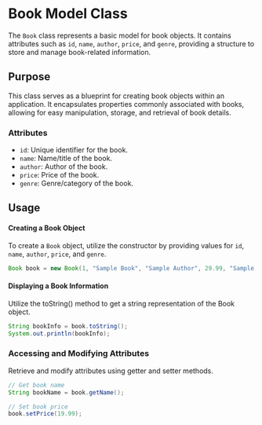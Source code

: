 # Book Model Class

The `Book` class represents a basic model for book objects. It contains attributes such as `id`, `name`, `author`, `price`, and `genre`, providing a structure to store and manage book-related information.

## Purpose

This class serves as a blueprint for creating book objects within an application. It encapsulates properties commonly associated with books, allowing for easy manipulation, storage, and retrieval of book details.

### Attributes

- `id`: Unique identifier for the book.
- `name`: Name/title of the book.
- `author`: Author of the book.
- `price`: Price of the book.
- `genre`: Genre/category of the book.

## Usage

#### Creating a Book Object

To create a `Book` object, utilize the constructor by providing values for `id`, `name`, `author`, `price`, and `genre`.

```java
Book book = new Book(1, "Sample Book", "Sample Author", 29.99, "Sample Genre");
```
#### Displaying a Book Information
Utilize the toString() method to get a string representation of the Book object.
```java
String bookInfo = book.toString();
System.out.println(bookInfo);
```

### Accessing and Modifying Attributes

Retrieve and modify attributes using getter and setter methods.

```java
// Get book name
String bookName = book.getName();

// Set book price
book.setPrice(19.99);
